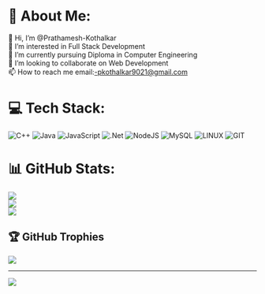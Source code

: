 
<!---
Prathamesh-Kothalkar/Prathamesh-Kothalkar is a ✨ special ✨ repository because its `README.md` (this file) appears on your GitHub profile.
You can click the Preview link to take a look at your changes.
--->
# 💫 About Me:
👋 Hi, I’m @Prathamesh-Kothalkar<br>👀 I’m interested in Full Stack Development<br>🌱 I’m currently pursuing Diploma in Computer Engineering<br>💞️ I’m looking to collaborate on Web Development<br>📫 How to reach me email:-pkothalkar9021@gmail.com


# 💻 Tech Stack:
![C++](https://img.shields.io/badge/c++-%2300599C.svg?style=for-the-badge&logo=c%2B%2B&logoColor=white) ![Java](https://img.shields.io/badge/java-%23ED8B00.svg?style=for-the-badge&logo=openjdk&logoColor=white) ![JavaScript](https://img.shields.io/badge/javascript-%23323330.svg?style=for-the-badge&logo=javascript&logoColor=%23F7DF1E) ![.Net](https://img.shields.io/badge/.NET-5C2D91?style=for-the-badge&logo=.net&logoColor=white) ![NodeJS](https://img.shields.io/badge/node.js-6DA55F?style=for-the-badge&logo=node.js&logoColor=white) ![MySQL](https://img.shields.io/badge/mysql-%2300000f.svg?style=for-the-badge&logo=mysql&logoColor=white) ![LINUX](https://img.shields.io/badge/Linux-FCC624?style=for-the-badge&logo=linux&logoColor=black) ![GIT](https://img.shields.io/badge/Git-fc6d26?style=for-the-badge&logo=git&logoColor=white)
# 📊 GitHub Stats:
![](https://github-readme-stats.vercel.app/api?username=Prathamesh-Kothalkar&theme=dark&hide_border=false&include_all_commits=false&count_private=false)<br/>
![](https://github-readme-streak-stats.herokuapp.com/?user=Prathamesh-Kothalkar&theme=dark&hide_border=false)<br/>
![](https://github-readme-stats.vercel.app/api/top-langs/?username=Prathamesh-Kothalkar&theme=dark&hide_border=false&include_all_commits=false&count_private=false&layout=compact)


## 🏆 GitHub Trophies
![](https://github-profile-trophy.vercel.app/?username=Prathamesh-Kothalkar&theme=radical&no-frame=false&no-bg=false&margin-w=4)

---
[![](https://visitcount.itsvg.in/api?id=Prathamesh-Kothalkar&icon=2&color=9)](https://visitcount.itsvg.in)

<!-- Proudly created with GPRM ( https://gprm.itsvg.in ) -->
